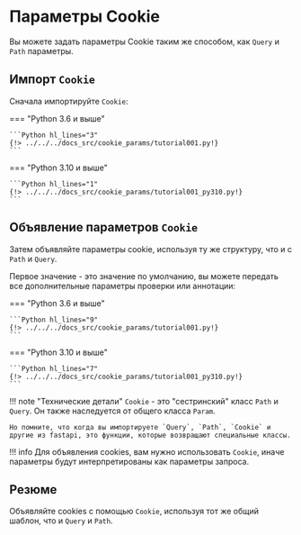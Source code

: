 # Параметры Cookie

Вы можете задать параметры Cookie таким же способом, как `Query` и `Path` параметры.

## Импорт `Cookie`

Сначала импортируйте `Cookie`:

=== "Python 3.6 и выше"

    ```Python hl_lines="3"
    {!> ../../../docs_src/cookie_params/tutorial001.py!}
    ```

=== "Python 3.10 и выше"

    ```Python hl_lines="1"
    {!> ../../../docs_src/cookie_params/tutorial001_py310.py!}
    ```

## Объявление параметров `Cookie`

Затем объявляйте параметры cookie, используя ту же структуру, что и с `Path` и `Query`.

Первое значение - это значение по умолчанию, вы можете передать все дополнительные параметры проверки или аннотации:

=== "Python 3.6 и выше"

    ```Python hl_lines="9"
    {!> ../../../docs_src/cookie_params/tutorial001.py!}
    ```

=== "Python 3.10 и выше"

    ```Python hl_lines="7"
    {!> ../../../docs_src/cookie_params/tutorial001_py310.py!}
    ```

!!! note "Технические детали"
    `Cookie` - это "сестринский" класс `Path` и `Query`. Он также наследуется от общего класса `Param`.

    Но помните, что когда вы импортируете `Query`, `Path`, `Cookie` и другие из fastapi, это функции, которые возвращают специальные классы.

!!! info
    Для объявления cookies, вам нужно использовать `Cookie`, иначе параметры будут интерпретированы как параметры запроса.

## Резюме

Объявляйте cookies с помощью `Cookie`, используя тот же общий шаблон, что и `Query` и `Path`.
